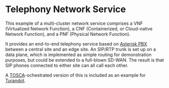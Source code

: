 Telephony Network Service
=========================

This example of a multi-cluster network service comprises a VNF (Virtualized Network Function), a
CNF (Containerized, or Cloud-native Network Function), and a PNF (Physical Network Function).

It provides an end-to-end telephony service based on [Asterisk PBX](https://www.asterisk.org/) 
between a central site and an edge site. An SIP/RTP trunk is set up on a data plane, which is
implemented as simple routing for demonstration purposes, but could be extended to a full-blown
SD-WAN. The result is that SIP phones connected to either site can all call each other.

A [TOSCA](https://www.oasis-open.org/committees/tosca/)-ochestrated version of this is included as
an example for [Turandot](https://turandot.puccini.cloud/examples/telephony-network-service/).
